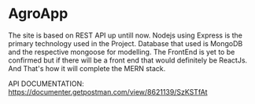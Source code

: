# AgroApp

The site is based on REST API up untill now.
Nodejs using Express is the primary technology used in the Project.
Database that used is MongoDB and the respective mongoose for modelling.
The FrontEnd is yet to be confirmed but if there will be a front end that would definitely be ReactJs.
And That's how it will complete the MERN stack.

API DOCUMENTATION:
https://documenter.getpostman.com/view/8621139/SzKSTfAt
